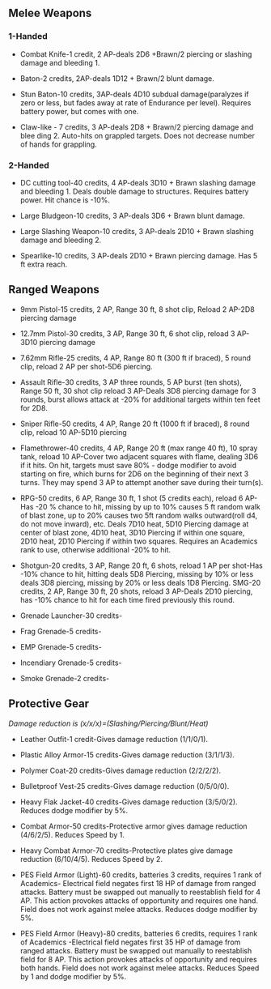 Melee Weapons
-------------
### 1-Handed


- Combat Knife-1 credit, 2 AP-deals 2D6 +Brawn/2 piercing or slashing damage and bleeding 1.

- Baton-2 credits, 2AP-deals 1D12 + Brawn/2 blunt damage.

- Stun Baton-10 credits, 3AP-deals 4D10 subdual damage(paralyzes if zero or less, but fades away at rate of Endurance per level). Requires battery power, but comes with one.

- Claw-like - 7 credits, 3 AP-deals 2D8 + Brawn/2 piercing damage and blee   ding 2. Auto-hits on grappled targets. Does not decrease number of hands for grappling. 

### 2-Handed


- DC cutting tool-40 credits, 4 AP-deals 3D10 + Brawn slashing damage and bleeding 1. Deals double damage to structures. Requires battery power. Hit chance is -10%.

- Large Bludgeon-10 credits, 3 AP-deals 3D6 + Brawn blunt damage.

- Large Slashing Weapon-10 credits, 3 AP-deals 2D10 + Brawn slashing damage and bleeding 2.

- Spearlike-10 credits, 3 AP-deals 2D10 + Brawn piercing damage. Has 5 ft extra reach.

Ranged Weapons
--------------

- 9mm Pistol-15 credits, 2 AP, Range 30 ft, 8 shot clip, Reload 2 AP-2D8 piercing damage

- 12.7mm Pistol-30 credits, 3 AP, Range 30 ft, 6 shot clip, reload 3 AP-3D10 piercing damage 

- 7.62mm Rifle-25 credits, 4 AP, Range 80 ft (300 ft if braced), 5 round clip, reload 2 AP per shot-5D6 piercing.

- Assault Rifle-30 credits, 3 AP three rounds, 5 AP burst (ten shots), Range 50 ft, 30 shot clip reload 3 AP-Deals 3D8 piercing damage for 3 rounds, burst allows attack at -20% for additional targets within ten feet for 2D8.

- Sniper Rifle-50 credits, 4 AP, Range 20 ft (1000 ft if braced), 8 round clip, reload 10 AP-5D10 piercing

- Flamethrower-40 credits, 4 AP, Range 20 ft (max range 40 ft), 10 spray tank, reload 10 AP-Cover two adjacent squares with flame, dealing 3D6 if it hits. On hit, targets must save 80% - dodge modifier to avoid starting on fire, which burns for 2D6 on the beginning of their next 3 turns. They may spend 3 AP to attempt another save during their turn(s).

- RPG-50 credits, 6 AP, Range 30 ft, 1 shot (5 credits each), reload 6 AP-Has -20 % chance to hit, missing by up to 10% causes 5 ft random walk of blast zone, up to 20% causes two 5ft random walks outward(roll d4, do not move inward), etc. Deals 7D10 heat, 5D10 Piercing damage at center of blast zone, 4D10 heat, 3D10 Piercing if within one square, 2D10 heat, 2D10 Piercing if within two squares. Requires an Academics rank to use, otherwise additional -20% to hit.

- Shotgun-20 credits, 3 AP, Range 20 ft, 6 shots, reload 1 AP per shot-Has -10% chance to hit, hitting deals 5D8 Piercing, missing by 10% or less deals 3D8 piercing, missing by 20% or less deals 1D8 Piercing.
SMG-20 credits, 2 AP, Range 30 ft, 20 shots, reload 3 AP-Deals 2D10 piercing, has -10% chance to hit for each time fired previously this round.

- Grenade Launcher-30 credits-

- Frag Grenade-5 credits-

- EMP Grenade-5 credits-

- Incendiary Grenade-5 credits-

- Smoke Grenade-2 credits-

Protective Gear
---------------

*Damage reduction is (x/x/x)=(Slashing/Piercing/Blunt/Heat)*

- Leather Outfit-1 credit-Gives damage reduction (1/1/0/1).

- Plastic Alloy Armor-15 credits-Gives damage reduction (3/1/1/3).

- Polymer Coat-20 credits-Gives damage reduction (2/2/2/2).

- Bulletproof Vest-25 credits-Gives damage reduction (0/5/0/0). 

- Heavy Flak Jacket-40 credits-Gives damage reduction (3/5/0/2). Reduces dodge modifier by 5%.

- Combat Armor-50 credits-Protective armor gives damage reduction (4/6/2/5). Reduces Speed by 1.

- Heavy Combat Armor-70 credits-Protective plates give damage reduction (6/10/4/5). Reduces Speed by 2.

- PES Field Armor (Light)-60 credits, batteries 3 credits, requires 1 rank of Academics- Electrical field negates first 18 HP of damage from ranged attacks. Battery must be swapped out manually to reestablish field for 4 AP. This action provokes attacks of opportunity and requires one hand. Field does not work against melee attacks. Reduces dodge modifier by 5%.

- PES Field Armor (Heavy)-80 credits, batteries 6 credits, requires 1 rank of Academics -Electrical field negates first 35 HP of damage from ranged attacks. Battery must be swapped out manually to reestablish field for 8 AP. This action provokes attacks of opportunity and requires both hands. Field does not work against melee attacks. Reduces Speed by 1 and dodge modifier by 5%.

